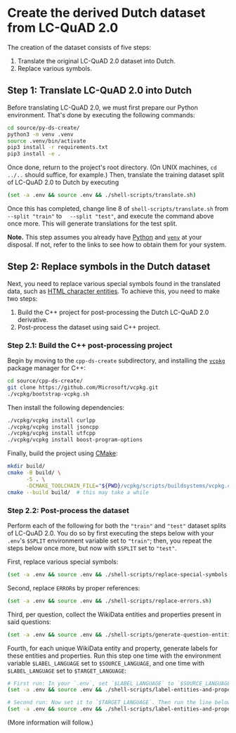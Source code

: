 # Create the derived Dutch dataset from LC-QuAD 2.0

The creation of the dataset consists of five steps:

1. Translate the original LC-QuAD 2.0 dataset into Dutch.
2. Replace various symbols.

## Step 1: Translate LC-QuAD 2.0 into Dutch

Before translating LC-QuAD 2.0, we must first prepare our Python environment. That's done by executing the following commands:

```sh
cd source/py-ds-create/
python3 -m venv .venv
source .venv/bin/activate
pip3 install -r requirements.txt
pip3 install -e .
```

Once done, return to the project's root directory. (On UNIX machines, `cd ../..` should suffice, for example.) Then, translate the training dataset split of LC-QuAD 2.0 to Dutch by executing

```sh
(set -a .env && source .env && ./shell-scripts/translate.sh)
```

Once this has completed, change line 8 of `shell-scripts/translate.sh` from `  --split "train"` to `  --split "test"`, and execute the command above once more. This will generate translations for the test split.

**Note.** This step assumes you already have <a href="https://www.python.org/">Python</a> and <a href="https://docs.python.org/3/library/venv.html">`venv`</a> at your disposal. If not, refer to the links to see how to obtain them for your system.

## Step 2: Replace symbols in the Dutch dataset

Next, you need to replace various special symbols found in the translated data, such as <a href="https://en.wikipedia.org/wiki/List_of_XML_and_HTML_character_entity_references">HTML character entities</a>. To achieve this, you need to make two steps:

1. Build the C++ project for post-processing the Dutch LC-QuAD 2.0 derivative.
2. Post-process the dataset using said C++ project.

### Step 2.1: Build the C++ post-processing project

Begin by moving to the `cpp-ds-create` subdirectory, and installing the <a href="https://vcpkg.io/en/index.html">`vcpkg`</a> package manager for C++:

```sh
cd source/cpp-ds-create/
git clone https://github.com/Microsoft/vcpkg.git
./vcpkg/bootstrap-vcpkg.sh
```

Then install the following dependencies:

```sh
./vcpkg/vcpkg install curlpp
./vcpkg/vcpkg install jsoncpp
./vcpkg/vcpkg install utfcpp
./vcpkg/vcpkg install boost-program-options
```

Finally, build the project using <a href="https://cmake.org">CMake</a>:

```sh
mkdir build/
cmake -B build/ \
      -S . \
      -DCMAKE_TOOLCHAIN_FILE="${PWD}/vcpkg/scripts/buildsystems/vcpkg.cmake"
cmake --build build/  # this may take a while
```

### Step 2.2: Post-process the dataset

Perform each of the following for both the `"train"` and `"test"` dataset splits of LC-QuAD 2.0. You do so by first executing the steps below with your `.env`'s `$SPLIT` environment variable set to `"train"`; then, you repeat the steps below once more, but now with `$SPLIT` set to `"test"`.

First, replace various special symbols:

```sh
(set -a .env && source .env && ./shell-scripts/replace-special-symbols.sh)
```

Second, replace `ERROR`s by proper references:

```sh
(set -a .env && source .env && ./shell-scripts/replace-errors.sh)
```

Third, per question, collect the WikiData entities and properties present in said questions:

```sh
(set -a .env && source .env && ./shell-scripts/generate-question-entities-properties-map.sh)
```

Fourth, for each unique WikiData entity and property, generate labels for these entities and properties. Run this step one time with the environment variable `$LABEL_LANGUAGE` set to `$SOURCE_LANGUAGE`, and one time with `$LABEL_LANGUAGE` set to `$TARGET_LANGUAGE`:

```sh
# First run: In your `.env`, set `$LABEL_LANGUAGE` to `$SOURCE_LANGUAGE`. Then run the line below:
(set -a .env && source .env && ./shell-scripts/label-entities-and-properties.sh)

# Second run: Now set it to `$TARGET_LANGUAGE`. Then run the line below:
(set -a .env && source .env && ./shell-scripts/label-entities-and-properties.sh)
```

(More information will follow.)


